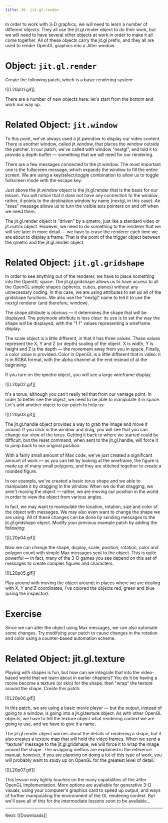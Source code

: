 ```yaml
---
title: 20. jit.gl.render
---
```

In order to work with 3-D graphics, we will need to learn a number of different objects. They all use the jit.gl.render object to do their work, but we will need to have several other objects at work in order to make it all come together. All of these objects carry the jit.gl prefix, and they all are used to render OpenGL graphics into a Jitter window.

# Object: `jit.gl.render`

Create the following patch, which is a basic rendering system:

![[L20p01.gif]]

There are a number of new objects here: let's start from the bottom and work our way up.

# Related Object: `jit.window`

To this point, we've always used a jit.pwindow to display our video content. There is another window, called jit.window, that places the window outside the patcher. In our patch, we've called with window "nextgl", and told it to provide a depth buffer — something that we will need for our rendering.

There are a few messages connected to the jit.window. The most important one is the fullscreen message, which expands the window to fill the entire screen. We are using a key/select/toggle combination to allow us to toggle fullscreen mode with the escape key.

Just above the jit.window object is the jit.gl.render that is the basis for our lesson. You will notice that it does not have any connection to the window; rather, it points to the destination window by name (nextgl, in this case). An "axes" message allows us to turn the visible axis pointers on and off when we need them.

The jit.gl.render object is "driven" by a qmetro, just like a standard video or jit.matrix object. However, we need to do something to the renderer that we will see later in more detail — we have to erase the renderer each time we are about to display a frame. That is the point of the trigger object between the qmetro and the jit.gl.render object.

# Related Object: `jit.gl.gridshape`

In order to see anything out of the renderer, we have to place something into the OpenGL space. The jit.gl.gridshape allows us to have access to all the OpenGL simple shapes (spheres, cubes, planes) without any unnecessary coding. In this case, we are using attributes to set up all of the gridshape functions. We also use the "nextgl" name to tell it to use the nextgl renderer (and therefore, window).

The shape attribute is obvious — it determines the shape that will be displayed. The polymode attribute is less clear: its use is to set the way the shape will be displayed, with the "1 1" values representing a wireframe display.

The scale object is a little different, in that it has three values. These values represent the X, Y and Z (or depth) scaling of the object. X is width, Y is height and Z is the depth — the movement away from you in space. Finally, a color value is provided. Color in OpenGL is a little different that in video: it is in RGBA format, with the alpha channel at the end instead of at the beginning.

If you turn on the qmetro object, you will see a large wireframe display. 

![[L20p02.gif]]

It's a torus, although you can't really tell that from our vantage point. In order to better see the object, we need to be able to manipulate it in space. Let's add another object to our patch to help us:

![[L20p03.gif]]

The jit.gl.handle object provides a way to grab the image and move it around. If you click in the window and drag, you will see that you can change our view of the torus. Getting it back to where we started could be difficult, but the reset command, when sent to the jit.gl.handle, will force it to jump back to our original position.

With a fairly small amount of Max code, we've just created a significant amount of work — as you can tell by looking at the wireframe, the figure is made up of many small polygons, and they are stitched together to create a rounded figure. 

In our example, we've created a basic torus shape and we able to manipulate it by dragging in the window. When we do that dragging, we aren't moving the object — rather, we are moving our position in the world in order to view the object from various angles.

In fact, we may want to manipulate the location, rotation, size and color of the object with messages. We may also even want to change the shape we are using. All of these changes can be done by sending messages to the jit.gl.gridshape object. Modify your previous example patch by adding the following:

![[L20p04.gif]]

Now we can change the shape, display, scale, position, rotation, color and polygon count with simple Max messages sent to the object. This is quite powerful — in fact, many of the 3-D games you see depend on this set of messages to create comples figures and characters.

![[L20p05.gif]]

Play around with moving the object around; in places where we are dealing with X, Y and Z coordinates, I've colored the objects red, green and blue (using the inspector).

# Exercise

Since we can alter the object using Max messages, we can also automate some changes. Try modifying your patch to cause changes in the rotation and color using a counter-based automation scheme.

# Related Object: jit.gl.texture

Playing with shapes is fun, but how can we integrate that into the video-based world that we learn about in earlier chapters? You do it be having a movie become a texture (or skin) for the shape, then "wrap" the texture around the shape. Create this patch:

![[L20p06.gif]]

In this patch, we are using a basic movie player — but the output, instead of going to a window, is going into a jit.gl.texture object. As with other OpenGL objects, we have to tell the texture object what rendering context we are going to use, and we have to give it a name.

The jit.gl.render object worries about the details of rendering a shape, but it also creates a texture map that will hold the video frames. When we send a "texture" message to the jit.gl.gridshape, we will force it to wrap the image around the shape. The wrapping methos are explained in the reference manual; however, if you are planning on doing a lot of this type of work, you will probably want to study up on OpenGL for the greatest level of detail.

![[L20p07.gif]]

This lesson only lightly touches on the many capabilities of the Jitter OpenGL implementation. More options are available for generative 3-D visuals, using your computer's graphics card to speed up output, and ways of further manipulating the environment of the GL rendering context. But we'll save all of this for the intermediate lessons soon to be available...



---
Next: [[Downloads]]